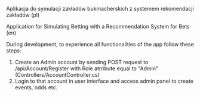 Aplikacja do symulacji zakładów bukmacherskich z systemem rekomendacji zakładów (pl)

Application for Simulating Betting with a Recommendation System for Bets (en)

During development, to experience all functionalities of the app follow these steps:
1) Create an Admin account by sending POST request to /api/Account/Register with Role atrribute equal to "Admin" (Controllers/AccountController.cs)
2) Login to that account in user interface and access admin panel to create events, odds etc.
